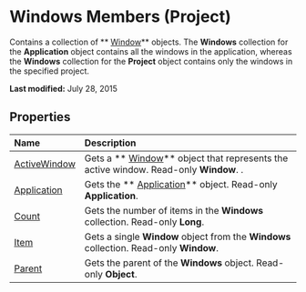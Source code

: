 
# Windows Members (Project)
Contains a collection of  ** [Window](b5dcb82d-1f5a-1334-0f03-3e23d3b9d940.md)** objects. The **Windows** collection for the **Application** object contains all the windows in the application, whereas the **Windows** collection for the **Project** object contains only the windows in the specified project.

 **Last modified:** July 28, 2015


## Properties



|**Name**|**Description**|
|:-----|:-----|
| [ActiveWindow](e8decf8c-c16f-0cc6-9208-f3cd89ff750d.md)|Gets a  ** [Window](b5dcb82d-1f5a-1334-0f03-3e23d3b9d940.md)** object that represents the active window. Read-only **Window**. .|
| [Application](a5efc390-00e4-76b8-423f-e253e6f28d9f.md)|Gets the  ** [Application](8eb91712-7784-a102-38c0-19bb056c27e9.md)** object. Read-only **Application**.|
| [Count](cae75adb-e894-8551-4875-6d1d4159d5be.md)|Gets the number of items in the  **Windows** collection. Read-only **Long**.|
| [Item](c0f8bffd-5e91-721a-d47e-f4daa4d0bf80.md)|Gets a single  **Window** object from the **Windows** collection. Read-only **Window**.|
| [Parent](8ef76e24-d2eb-2eb5-1897-4c30661b4deb.md)|Gets the parent of the  **Windows** object. Read-only **Object**.|
